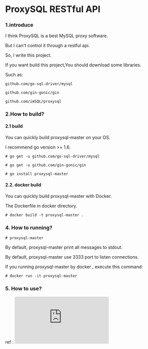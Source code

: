 # ProxySQL RESTful API

### 1.introduce

I think ProxySQL is a best MySQL proxy software.

But I can't control it through a restful api.

So, I write this project.

If you want build this project,You should download some libraries. 

Such as:

    github.com/go-sql-driver/mysql

    github.com/gin-gonic/gin

    github.com/imSQL/proxysql


### 2.How to build?

#### 2.1 build

You can quickly build proxysql-master on your OS.

I recommend go version >= 1.6.

```
# go get -u github.com/go-sql-driver/mysql

# go get -u github.com/gin-gonic/gin

# go install proxysql-master 
```

#### 2.2. docker build

You can quickly build proxysql-master with Docker.

The Dockerfile in docker directory.

```
# docker build -t proxysql-master .

```

### 4. How to running?


    # proxysql-master

By default, proxysql-master print all messages to stdout.

By default, proxysql-master use 3333 port to listen connections.

If you running proxysql-master by docker , execute this command:

    # docker run -it proxysql-master

### 5. How to use?

ref : ![api_en-US.md](https://github.com/imSQL/proxysql-master/blob/v1.3/doc/api_en-US.md)
